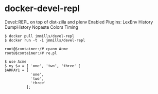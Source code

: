 docker-devel-repl
=================

Devel::REPL on top of dist-zilla and plenv
Enabled Plugins:
	LexEnv
	History
	DumpHistory
	Nopaste
	Colors
	Timing

```
$ docker pull jmmills/devel-repl
$ docker run -t -i jmmills/devel-repl

root@$container:/# cpanm Acme
root@$container:/# re.pl

$ use Acme
$ my $a = [ 'one', 'two', 'three' ]
$ARRAY1 = [
            'one',
            'two',
            'three'
          ];

```
